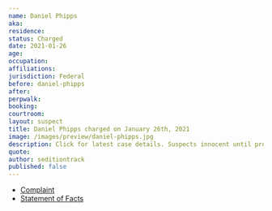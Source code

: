 ```yaml
---
name: Daniel Phipps
aka:
residence:
status: Charged
date: 2021-01-26
age:
occupation:
affiliations:
jurisdiction: Federal
before: daniel-phipps
after:
perpwalk:
booking:
courtroom:
layout: suspect
title: Daniel Phipps charged on January 26th, 2021
image: /images/preview/daniel-phipps.jpg
description: Click for latest case details. Suspects innocent until proven guilty.
quote:
author: seditiontrack
published: false
---
```


- [Complaint](https://www.justice.gov/opa/page/file/1360726/download)
- [Statement of Facts](https://www.justice.gov/opa/page/file/1360726/download)
